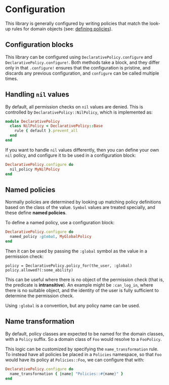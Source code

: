 # Configuration

This library is generally configured by writing policies that match
the look-up rules for domain objects (see: [defining policies](./defining-policies.md)).

## Configuration blocks

This library can be configured using `DeclarativePolicy.configure` and
`DeclarativePolicy.configure!`. Both methods take a block, and they differ only
in that `.configure!` ensures that the configuration is pristine, and
discards any previous configuration, and `configure` can be called multiple
times.

## Handling `nil` values

By default, all permission checks on `nil` values are denied. This is
controlled by `DeclarativePolicy::NilPolicy`, which is implemented as:

```ruby
module DeclarativePolicy
  class NilPolicy < DeclarativePolicy::Base
    rule { default }.prevent_all
  end
end
```

If you want to handle `nil` values differently, then you can define your
own `nil` policy, and configure it to be used in a configuration block:

```ruby
DeclarativePolicy.configure do
  nil_policy MyNilPolicy
end
```

## Named policies

Normally policies are determined by looking up matching policy definitions
based on the class of the value. `Symbol` values are treated specially, and
these define **named policies**.

To define a named policy, use a configuration block:

```ruby
DeclarativePolicy.configure do
  named_policy :global, MyGlobalPolicy
end
```

Then it can be used by passing the `:global` symbol as the value in a permission
check:

```
policy = DeclarativePolicy.policy_for(the_user, :global)
policy.allowed?(:some_ability)
```

This can be useful where there is no object of the permission check (that is,
the predicate is **intransitive**). An example might be `:can_log_in`, where
there is no suitable object, and the identity of the user is fully sufficient to
determine the permission check.

Using `:global` is a convention, but any policy name can be used.

## Name transformation

By default, policy classes are expected to be named for the domain classes, with
a `Policy` suffix. So a domain class of `Foo` would resolve to a `FooPolicy`.

This logic can be customized by specifying the `name_transformation` rule. To
instead have all policies be placed in a `Policies` namespace, so that `Foo`
would have its policy at `Policies::Foo`, we can configure that with:

```ruby
DeclarativePolicy.configure do
  name_transformation { |name| "Policies::#{name}" }
end
```
